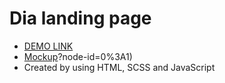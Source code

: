 # Dia landing page

- [DEMO LINK](https://dima-pyvovarchuk.github.io/layout_dia/)
- [Mockup](https://www.figma.com/file/7qwsWggv9BAxMi2VPhBuPr/Air-(formerly-Dia))?node-id=0%3A1)
- Created by using HTML, SCSS and JavaScript
